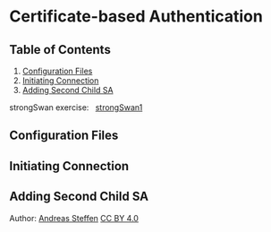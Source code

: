 # Certificate-based Authentication 

## Table of Contents
1. [Configuration Files](#section1)
2. [Initiating Connection](#section2)
3. [Adding Second Child SA](#section3)

strongSwan exercise: &nbsp; [strongSwan1](#strongswan1) 

## Configuration Files <a name="section1"></a>


## Initiating Connection <a name="section2"></a>

## Adding Second Child SA <a name="section3"></a>

Author:  [Andreas Steffen][AS] [CC BY 4.0][CC]

[AS]: mailto:andreas.steffen@strongsec.net
[CC]: http://creativecommons.org/licenses/by/4.0/
